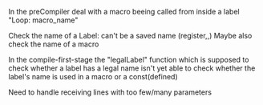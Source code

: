 In the preCompiler deal with a macro beeing called from inside a label
"Loop: macro_name"

Check the name of a Label: can't be a saved name (register,,)
Maybe also check the name of a macro

In the compile-first-stage the "legalLabel" function which is supposed to check whether a 
label has a legal name isn't yet able to check whether the label's name is used in a macro
or a const(defined)

Need to handle receiving lines with too few/many parameters

